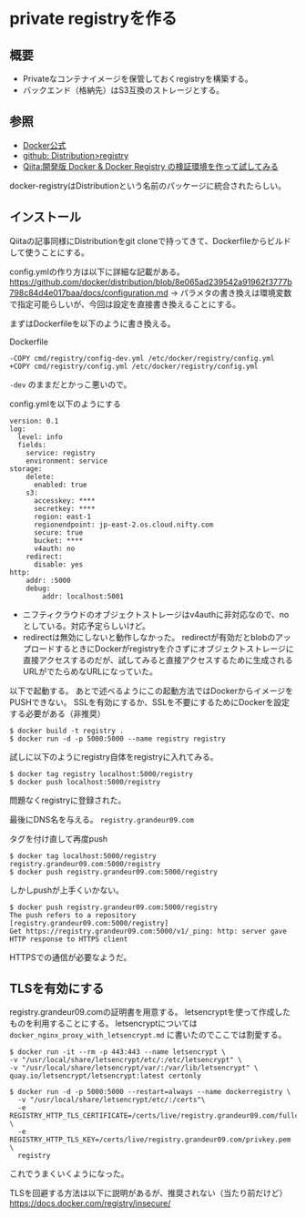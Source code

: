 # private registryを作る

## 概要

* Privateなコンテナイメージを保管しておくregistryを構築する。
* バックエンド（格納先）はS3互換のストレージとする。

## 参照

* [Docker公式](https://docs.docker.com/registry/)
* [github: Distribution>registry](https://github.com/docker/distribution/tree/master/registry)
* [Qiita:開発版 Docker & Docker Registry の検証環境を作って試してみる](http://qiita.com/dtan4/items/0e34a09923579e7a6670)

docker-registryはDistributionという名前のパッケージに統合されたらしい。

## インストール

Qiitaの記事同様にDistributionをgit cloneで持ってきて、Dockerfileからビルドして使うことにする。

config.ymlの作り方は以下に詳細な記載がある。
https://github.com/docker/distribution/blob/8e065ad239542a91962f3777b798c84d4e017baa/docs/configuration.md
-> パラメタの書き換えは環境変数で指定可能らしいが、今回は設定を直接書き換えることにする。

まずはDockerfileを以下のように書き換える。

Dockerfile
```
-COPY cmd/registry/config-dev.yml /etc/docker/registry/config.yml
+COPY cmd/registry/config.yml /etc/docker/registry/config.yml
```
`-dev` のままだとかっこ悪いので。

config.ymlを以下のようにする
```
version: 0.1
log:
  level: info
  fields:
    service: registry
    environment: service
storage:
    delete:
      enabled: true
    s3:
      accesskey: ****
      secretkey: ****
      region: east-1
      regionendpoint: jp-east-2.os.cloud.nifty.com
      secure: true
      bucket: ****
      v4auth: no
    redirect:
      disable: yes
http:
    addr: :5000
    debug:
        addr: localhost:5001
```
* ニフティクラウドのオブジェクトストレージはv4authに非対応なので、noとしている。対応予定らしいけど。
* redirectは無効にしないと動作しなかった。
  redirectが有効だとblobのアップロードするときにDockerがregistryを介さずにオブジェクトストレージに直接アクセスするのだが、試してみると直接アクセスするために生成されるURLがでたらめなURLになっていた。

以下で起動する。
あとで述べるようにこの起動方法ではDockerからイメージをPUSHできない。
SSLを有効にするか、SSLを不要にするためにDockerを設定する必要がある（非推奨）

```
$ docker build -t registry .
$ docker run -d -p 5000:5000 --name registry registry
```

試しに以下のようにregistry自体をregistryに入れてみる。
```
$ docker tag registry localhost:5000/registry
$ docker push localhost:5000/registry
```
問題なくregistryに登録された。

最後にDNS名を与える。
`registry.grandeur09.com`

タグを付け直して再度push
```
$ docker tag localhost:5000/registry registry.grandeur09.com:5000/registry
$ docker push registry.grandeur09.com:5000/registry
```

しかしpushが上手くいかない。
```
$ docker push registry.grandeur09.com:5000/registry                                                  
The push refers to a repository [registry.grandeur09.com:5000/registry]
Get https://registry.grandeur09.com:5000/v1/_ping: http: server gave HTTP response to HTTPS client
```

HTTPSでの通信が必要なようだ。

## TLSを有効にする

registry.grandeur09.comの証明書を用意する。
letsencryptを使って作成したものを利用することにする。
letsencryptについては `docker_nginx_proxy_with_letsencrypt.md` に書いたのでここでは割愛する。

```
$ docker run -it --rm -p 443:443 --name letsencrypt \
-v "/usr/local/share/letsencrypt/etc/:/etc/letsencrypt" \
-v "/usr/local/share/letsencrypt/var/:/var/lib/letsencrypt" \
quay.io/letsencrypt/letsencrypt:latest certonly

$ docker run -d -p 5000:5000 --restart=always --name dockerregistry \
  -v "/usr/local/share/letsencrypt/etc/:/certs"\
  -e REGISTRY_HTTP_TLS_CERTIFICATE=/certs/live/registry.grandeur09.com/fullchain.pem \
  -e REGISTRY_HTTP_TLS_KEY=/certs/live/registry.grandeur09.com/privkey.pem \
  registry
```

これでうまくいくようになった。

TLSを回避する方法は以下に説明があるが、推奨されない（当たり前だけど）
https://docs.docker.com/registry/insecure/
